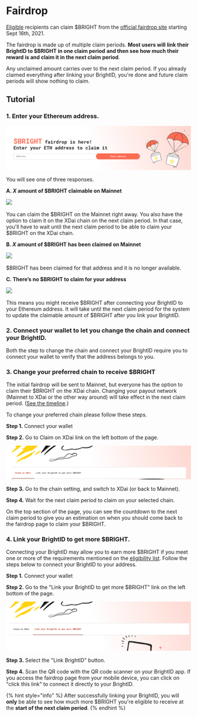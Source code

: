 # Fairdrop

‌[Eligible](eligibility.md) recipients can claim $BRIGHT from the [official fairdrop site](https://fairdrop.brightid.org/) starting Sept 16th, 2021.

The fairdrop is made up of multiple claim periods. **Most users will** **link their BrightID to $BRIGHT in one claim period** **and then see how much their reward is and claim it in the next claim period**.

Any unclaimed amount carries over to the next claim period.  If you already claimed everything after linking your BrightID, you're done and future claim periods will show nothing to claim.

## Tutorial

### 1. Enter your Ethereum address.

![](<../../../.gitbook/assets/Screen Shot 2021-09-16 at 23.17.07.png>)

You will see one of three responses.

**A. **_**X**_** amount of $BRIGHT claimable on Mainnet**

![](../../../.gitbook/assets/BrightFairdropPage\_availableToClaim\_cleaned.png)

You can claim the $BRIGHT on the Mainnet right away. You also have the option to claim it on the XDai chain on the next claim period. In that case, you'll have to wait until the next claim period to be able to claim your $BRIGHT on the XDai chain.

**B. **_**X**_** amount of $BRIGHT has been claimed on Mainnet**

![](../../../.gitbook/assets/BrightFairdropPage\_hasBeenClaimed\_cleaned.png)

$BRIGHT has been claimed for that address and it is no longer available.

**C. There’s no $BRIGHT to claim for your address**

![](../../../.gitbook/assets/BrightFairdropPage\_noBright\_cleaned.png)

This means you might receive $BRIGHT after connecting your BrightID to your Ethereum address. It will take until the next claim period for the system to update the claimable amount of $BRIGHT after you link your BrightID.&#x20;

### 2. Connect your wallet to let you change the chain and connect your BrightID.

Both the step to change the chain and connect your BrightID require you to connect your wallet to verify that the address belongs to you.

### 3. Change your preferred chain to receive $BRIGHT

The initial fairdrop will be sent to Mainnet, but everyone has the option to claim their $BRIGHT on the XDai chain. Changing your payout network (Mainnet to XDai or the other way around) will take effect in the next claim period. ([See the timeline](./#fairdrop-timeline).)

To change your preferred chain please follow these steps.

**Step 1.** Connect your wallet

**Step 2.** Go to Claim on XDai link on the left bottom of the page.

![](<../../../.gitbook/assets/Screen Shot 2021-09-16 at 20.15.55.png>)

**Step 3.** Go to the chain setting, and switch to XDai (or back to Mainnet).

**Step 4.** Wait for the next claim period to claim on your selected chain.

On the top section of the page, you can see the countdown to the next claim period to give you an estimation on when you should come back to the fairdrop page to claim your $BRIGHT.

### 4. Link your BrightID to get more $BRIGHT.

Connecting your BrightID may allow you to earn more $BRIGHT if you meet one or more of the requirements mentioned on the [eligibility list](eligibility.md). Follow the steps below to connect your BrightID to your address.

**Step 1.** Connect your wallet

**Step 2.** Go to the "Link your BrightID to get more $BRIGHT" link on the left bottom of the page.

![](<../../../.gitbook/assets/Screen Shot 2021-09-16 at 20.16.18.png>)

**Step 3.** Select the "Link BrightID" button.&#x20;

**Step 4.** Scan the QR code with the QR code scanner on your BrightID app. If you access the fairdrop page from your mobile device, you can click on "click this link" to connect it directly to your BrightID.

{% hint style="info" %}
After successfully linking your BrightID, you will **only** be able to see how much more $BRIGHT you're eligible to receive at the **start of the next claim period**.
{% endhint %}
